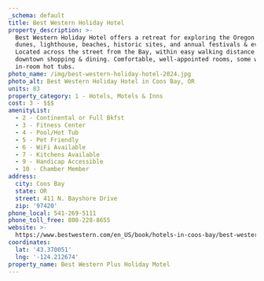 ```yaml
---
_schema: default
title: Best Western Holiday Hotel
property_description: >-
  Best Western Holiday Hotel offers a retreat for exploring the Oregon Coast,
  dunes, lighthouse, beaches, historic sites, and annual festivals & events.
  Located across the street from the Bay, within easy walking distance to
  downtown shopping & dining. Comfortable, well-appointed rooms, some with
  in-room hot tubs.
photo_name: /img/best-western-holiday-hotel-2024.jpg
photo_alt: Best Western Holiday Hotel in Coos Bay, OR
units: 83
property_category: 1 - Hotels, Motels & Inns
cost: 3 - $$$
amenityList:
  - 2 - Continental or Full Bkfst
  - 3 - Fitness Center
  - 4 - Pool/Hot Tub
  - 5 - Pet Friendly
  - 6 - WiFi Available
  - 7 - Kitchens Available
  - 9 - Handicap Accessible
  - 10 - Chamber Member
address:
  city: Coos Bay
  state: OR
  street: 411 N. Bayshore Drive
  zip: '97420'
phone_local: 541-269-5111
phone_toll_free: 800-228-8655
website: >-
  https://www.bestwestern.com/en_US/book/hotels-in-coos-bay/best-western-holiday-hotel/propertyCode.38071.html
coordinates:
  lat: '43.370051'
  lng: '-124.212674'
property_name: Best Western Plus Holiday Motel
---
```

